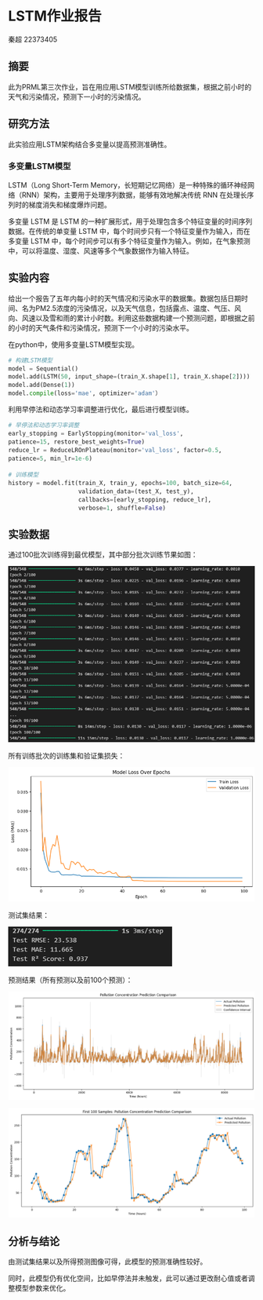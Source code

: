 # LSTM作业报告

秦超 22373405

## 摘要

此为PRML第三次作业，旨在用应用LSTM模型训练所给数据集，根据之前小时的天气和污染情况，预测下一小时的污染情况。

## 研究方法

此实验应用LSTM架构结合多变量以提高预测准确性。

### 多变量LSTM模型

LSTM（Long Short-Term Memory，长短期记忆网络）是一种特殊的循环神经网络（RNN）架构，主要用于处理序列数据，能够有效地解决传统 RNN 在处理长序列时的梯度消失和梯度爆炸问题。

多变量 LSTM 是 LSTM 的一种扩展形式，用于处理包含多个特征变量的时间序列数据。在传统的单变量 LSTM 中，每个时间步只有一个特征变量作为输入，而在多变量 LSTM 中，每个时间步可以有多个特征变量作为输入。例如，在气象预测中，可以将温度、湿度、风速等多个气象数据作为输入特征。

## 实验内容

给出一个报告了五年内每小时的天气情况和污染水平的数据集。数据包括日期时间、名为PM2.5浓度的污染情况，以及天气信息，包括露点、温度、气压、风向、风速以及雪和雨的累计小时数。利用这些数据构建一个预测问题，即根据之前的小时的天气条件和污染情况，预测下一个小时的污染水平。

在python中，使用多变量LSTM模型实现。

```python
# 构建LSTM模型
model = Sequential()
model.add(LSTM(50, input_shape=(train_X.shape[1], train_X.shape[2])))
model.add(Dense(1))
model.compile(loss='mae', optimizer='adam'）
```

利用早停法和动态学习率调整进行优化，最后进行模型训练。

```python
# 早停法和动态学习率调整
early_stopping = EarlyStopping(monitor='val_loss', 
patience=15, restore_best_weights=True)
reduce_lr = ReduceLROnPlateau(monitor='val_loss', factor=0.5, 
patience=5, min_lr=1e-6)

# 训练模型
history = model.fit(train_X, train_y, epochs=100, batch_size=64, 
                    validation_data=(test_X, test_y), 
                    callbacks=[early_stopping, reduce_lr], 
                    verbose=1, shuffle=False)
```

## 实验数据

通过100批次训练得到最优模型，其中部分批次训练节果如图：

![1745299490081](image/作业3报告/1745299490081.png)

所有训练批次的训练集和验证集损失：

![1745299613952](image/作业3报告/1745299613952.png)

测试集结果：

![1745299860980](image/作业3报告/1745299860980.png)

预测结果（所有预测以及前100个预测）：

![1745299904252](image/作业3报告/1745299904252.png)

![1745299910808](image/作业3报告/1745299910808.png)

## 分析与结论

由测试集结果以及所得预测图像可得，此模型的预测准确性较好。

同时，此模型仍有优化空间，比如早停法并未触发，此可以通过更改耐心值或者调整模型参数来优化。

